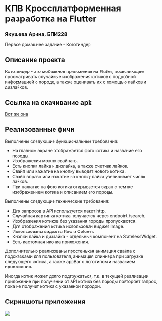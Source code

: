 # КПВ Кроссплатформенная разработка на Flutter

### Якушева Арина, БПИ228

Первое домашнее задание - Кототиндер

## Описание проекта
Кототиндер - это мобильное приложение на Flutter, позволяющее просматривать случайные изображения котиков с подробной информацией о породе, а также оценивать их с помощью лайков и дизлайков. 

## Ссылка на скачивание apk

[Вот же она](https://github.com/dzzgzztd/kototinder_apk/blob/main/app-release.apk)

## Реализованные фичи

Выполнены следующие функциональные требования:
- На главном экране отображается фото котика и название его породы.
- Изображения можно свайпать.
- Есть кнопки лайка и дизлайка, а также счетчик лайков.
- Свайп или нажатие на кнопку выводят нового котика.
- Свайп вправо или нажатие на кнопку лайка увеличивает число лайков.
- При нажатие на фото котика открывается экран с тем же изображением котика и описанием его породы.

Выполнены следующие технические требования:
- Для запросов в API используется пакет http.
- Случайная картинка котика получается через endpoint /search.
- Изображения котиков без указания породы пропускаются.
- Для отображения котика использован виджет Image.
- Использованы виджеты Row и Column.
- Кнопки лайка и дизлайка - отдельный компонент на StatelessWidget.
- Есть кастомная иконка приложения.

Дополнительно реализованы простенькая анимация свайпа с подсказками для пользователя, анимация спиннера при загрузке следующего котика, а также appBar с логотипом и названием приложения.

Иногда котик может долго подгружаться, т.к. в текущей реализации приложение при получении от API котика без породы повторяет запрос, пока не получит котика с указанной породой.

## Скриншоты приложения
![](screenshots/screenshot.png)
